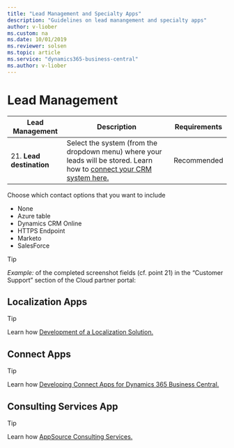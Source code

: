 ```yaml
---
title: "Lead Management and Specialty Apps"
description: "Guidelines on lead manangement and specialty apps"
author: v-liober
ms.custom: na
ms.date: 10/01/2019
ms.reviewer: solsen
ms.topic: article
ms.service: "dynamics365-business-central"
ms.author: v-liober
---
```


# Lead Management

| Lead Management      | Description  | Requirements |
|----------------------|--------------|--------------|
| 21. **Lead destination** | Select the system (from the dropdown menu) where your leads will be stored. Learn how to [connect your CRM system here.](https://cloudpartner.azure.com/#documentation/get-customer-leads/how-to-connect-your-crm-system-with-the-cloud-partner-portal) | Recommended  |

Choose which contact options that you want to include
- None
- Azure table
- Dynamics CRM Online
- HTTPS Endpoint
- Marketo
- SalesForce

> [!TIP]  
> *Example:* of the completed screenshot fields (cf. point 21) in the “Customer Support” section of the Cloud partner portal:

## <a name="Localization"></a>Localization Apps

> [!TIP]
Learn how [Development of a Localization Solution.](/dynamics365/business-central/dev-itpro/developer/readiness/readiness-develop-localization)

## <a name="Connect"></a>Connect Apps

> [!TIP]
Learn how [Developing Connect Apps for Dynamics 365 Business Central.](/dynamics365/business-central/dev-itpro/developer/devenv-develop-connect-apps) 

## <a name="ConsultingServices"></a>Consulting Services App

> [!TIP]
Learn how [AppSource Consulting Services.](/dynamics365/business-central/dev-itpro/developer/readiness/readiness-consulting) 
